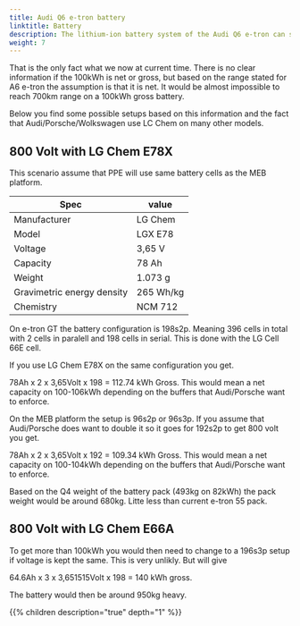```yaml
---
title: Audi Q6 e-tron battery
linktitle: Battery
description: The lithium-ion battery system of the Audi Q6 e-tron can store more than 100 kWh of energy and uses 800 volt system.
weight: 7
---
```


That is the only fact what we now at current time. There is no clear information if the 100kWh is net or gross, but based on the range stated for A6 e-tron the assumption
is that it is net. It would be almost impossible to reach 700km range on a 100kWh gross battery.

Below you find some possible setups based on this information and the fact that Audi/Porsche/Wolkswagen use LC Chem on many other models.

## 800 Volt with LG Chem E78X

This scenario assume that PPE will use same battery cells as the MEB platform.

| **Spec** |  **value** |
|-----|-----|
| Manufacturer |  LG Chem |
| Model | LGX E78 |
| Voltage | 3,65 V |
| Capacity | 78 Ah |
| Weight | 1.073 g |
| Gravimetric energy density | 265 Wh/kg |
| Chemistry | NCM 712 |

On e-tron GT  the battery configuration is 198s2p. Meaning 396 cells in total with 2 cells in paralell and 198 cells in serial.
This is done with the LG Cell 66E cell.

If you use LG Chem E78X on the same configuration you get.

78Ah x 2 x 3,65Volt x 198 = 112.74 kWh Gross. This would mean a net capacity on 100-106kWh depending on the buffers that Audi/Porsche want to enforce.

On the MEB platform the setup is 96s2p or 96s3p.  If you assume that Audi/Porsche does want to double it so it goes for 192s2p to get 800 volt you get.

78Ah x 2 x 3,65Volt x 192 = 109.34 kWh Gross. This would mean a net capacity on 100-104kWh depending on the buffers that Audi/Porsche want to enforce.

Based on the Q4 weight of the battery pack (493kg on 82kWh) the pack weight would be around 680kg. Litte less than current e-tron 55 pack.

## 800 Volt with LG Chem E66A

To get more than 100kWh you would then need to change to a 196s3p setup if voltage is kept the same. This is very unlikly. But will give

64.6Ah x 3 x 3,651515Volt x 198 = 140 kWh gross.

The battery would then be around 950kg heavy. 

{{% children description="true" depth="1" %}}
